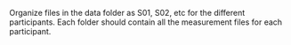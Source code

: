 Organize files in the data folder as S01, S02, etc for the different participants. Each folder should contain all the measurement files for each participant. 
